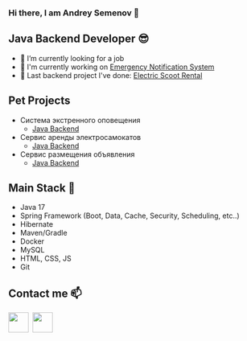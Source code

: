 ### Hi there, I am Andrey Semenov 👋

## Java Backend Developer 😎
- 🔭 I’m currently looking for a job
- 🔧 I'm currently working on [Emergency Notification System](https://github.com/andrey-backend-dev/emergency-notification)
- 🎁 Last backend project I've done: [Electric Scoot Rental](https://github.com/andrey-backend-dev/ElectroScootRental)

## Pet Projects
- Система экстренного оповещения
    - [Java Backend](https://github.com/andrey-backend-dev/emergency-notification)
- Сервис аренды электросамокатов
    - [Java Backend](https://github.com/andrey-backend-dev/ElectroScootRental)
- Сервис размещения объявления
    - [Java Backend](https://github.com/andrey-backend-dev/advertisement)    

## Main Stack 🔑
- Java 17
- Spring Framework (Boot, Data, Cache, Security, Scheduling, etc..)
- Hibernate
- Maven/Gradle
- Docker
- MySQL
- HTML, CSS, JS
- Git

## Contact me 📫
[<img src="https://freelogopng.com/images/all_img/1683045226telegram-logo-black.png" width="40px" height="40px">](https://t.me/scythejudge)&nbsp;
[<img src="https://www.freeiconspng.com/uploads/email-icon--clipart-best-22.png" width="40px" height="40px">](mailto:tocode.andrey@gmail.com&body=Здравствуйте,%20Андрей!)&nbsp;
